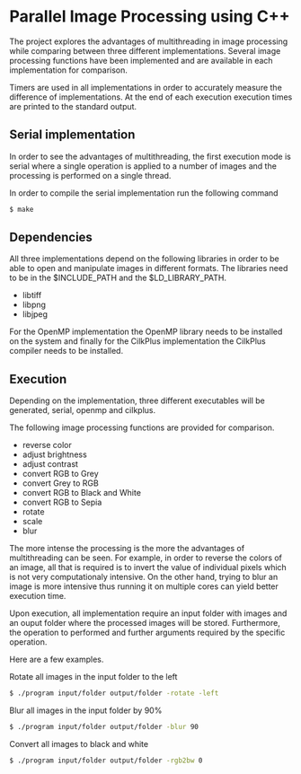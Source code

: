 Parallel Image Processing using C++
===================================

The project explores the advantages of multithreading in image processing while comparing between three different implementations. Several image processing functions have been implemented and are available in each implementation for comparison.

Timers are used in all implementations in order to accurately measure the difference of implementations. At the end of each execution execution times are printed to the standard output.

Serial implementation
--------------------

In order to see the advantages of multithreading, the first execution mode is serial where a single operation is applied to a number of images and the processing is performed on a single thread.

In order to compile the serial implementation run the following command
```sh
$ make
```

Dependencies
------------

All three implementations depend on the following libraries in order to be able to open and manipulate images in different formats. The libraries need to be in the $INCLUDE_PATH and the $LD_LIBRARY_PATH.

- libtiff
- libpng
- libjpeg

For the OpenMP implementation the OpenMP library needs to be installed on the system and finally for the CilkPlus implementation the CilkPlus compiler needs to be installed.

Execution
---------

Depending on the implementation, three different executables will be generated, serial, openmp and cilkplus.

The following image processing functions are provided for comparison.
- reverse color
- adjust brightness
- adjust contrast
- convert RGB to Grey
- convert Grey to RGB
- convert RGB to Black and White
- convert RGB to Sepia
- rotate
- scale
- blur

The more intense the processing is the more the advantages of multithreading can be seen. For example, in order to reverse the colors of an image, all that is required is to invert the value of individual pixels which is not very computationaly intensive. On the other hand, trying to blur an image is more intensive thus running it on multiple cores can yield better execution time.

Upon execution, all implementation require an input folder with images and an ouput folder where the processed images will be stored. Furthermore, the operation to performed and further arguments required by the specific operation.

Here are a few examples.

Rotate all images in the input folder to the left
```sh
$ ./program input/folder output/folder -rotate -left
```
Blur all images in the input folder by 90%
```sh
$ ./program input/folder output/folder -blur 90
```
Convert all images to black and white
```sh
$ ./program input/folder output/folder -rgb2bw 0
```
